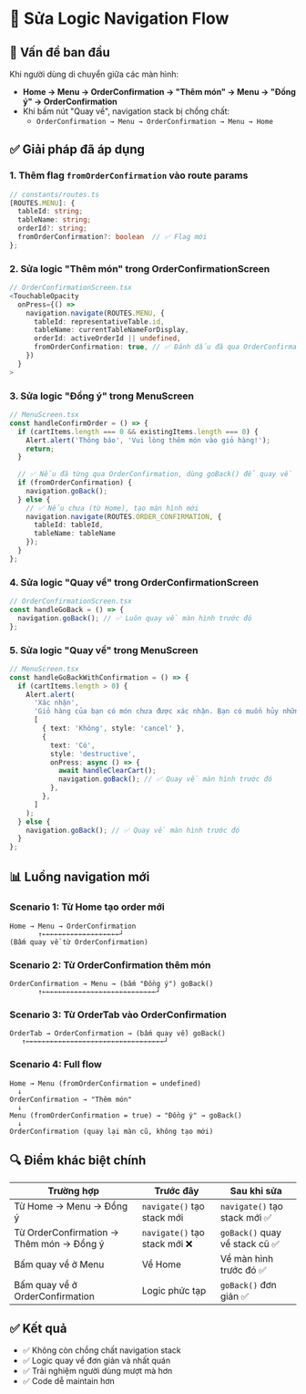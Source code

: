 # 🔄 Sửa Logic Navigation Flow

## 🎯 Vấn đề ban đầu
Khi người dùng di chuyển giữa các màn hình:
- **Home → Menu → OrderConfirmation → "Thêm món" → Menu → "Đồng ý" → OrderConfirmation**
- Khi bấm nút "Quay về", navigation stack bị chồng chất:
  - `OrderConfirmation → Menu → OrderConfirmation → Menu → Home`

## ✅ Giải pháp đã áp dụng

### 1. **Thêm flag `fromOrderConfirmation` vào route params**
```typescript
// constants/routes.ts
[ROUTES.MENU]: { 
  tableId: string; 
  tableName: string; 
  orderId?: string; 
  fromOrderConfirmation?: boolean  // ✅ Flag mới
};
```

### 2. **Sửa logic "Thêm món" trong OrderConfirmationScreen**
```typescript
// OrderConfirmationScreen.tsx
<TouchableOpacity
  onPress={() =>
    navigation.navigate(ROUTES.MENU, {
      tableId: representativeTable.id,
      tableName: currentTableNameForDisplay,
      orderId: activeOrderId || undefined,
      fromOrderConfirmation: true, // ✅ Đánh dấu đã qua OrderConfirmation
    })
  }
>
```

### 3. **Sửa logic "Đồng ý" trong MenuScreen**
```typescript
// MenuScreen.tsx
const handleConfirmOrder = () => {
  if (cartItems.length === 0 && existingItems.length === 0) {
    Alert.alert('Thông báo', 'Vui lòng thêm món vào giỏ hàng!');
    return;
  }
  
  // ✅ Nếu đã từng qua OrderConfirmation, dùng goBack() để quay về
  if (fromOrderConfirmation) {
    navigation.goBack();
  } else {
    // ✅ Nếu chưa (từ Home), tạo màn hình mới
    navigation.navigate(ROUTES.ORDER_CONFIRMATION, { 
      tableId: tableId, 
      tableName: tableName 
    });
  }
};
```

### 4. **Sửa logic "Quay về" trong OrderConfirmationScreen**
```typescript
// OrderConfirmationScreen.tsx
const handleGoBack = () => {
  navigation.goBack(); // ✅ Luôn quay về màn hình trước đó
};
```

### 5. **Sửa logic "Quay về" trong MenuScreen**
```typescript
// MenuScreen.tsx
const handleGoBackWithConfirmation = () => {
  if (cartItems.length > 0) {
    Alert.alert(
      'Xác nhận',
      'Giỏ hàng của bạn có món chưa được xác nhận. Bạn có muốn hủy những món này không?',
      [
        { text: 'Không', style: 'cancel' },
        {
          text: 'Có',
          style: 'destructive',
          onPress: async () => {
            await handleClearCart();
            navigation.goBack(); // ✅ Quay về màn hình trước đó
          },
        },
      ]
    );
  } else {
    navigation.goBack(); // ✅ Quay về màn hình trước đó
  }
};
```

## 📊 Luồng navigation mới

### **Scenario 1: Từ Home tạo order mới**
```
Home → Menu → OrderConfirmation
       ↑←←←←←←←←←←←←←←←←←←←┘
(Bấm quay về từ OrderConfirmation)
```

### **Scenario 2: Từ OrderConfirmation thêm món**
```
OrderConfirmation → Menu → (bấm "Đồng ý") goBack()
       ↑←←←←←←←←←←←←←←←←←←←←←←←←←←←←┘
```

### **Scenario 3: Từ OrderTab vào OrderConfirmation**
```
OrderTab → OrderConfirmation → (bấm quay về) goBack()
   ↑←←←←←←←←←←←←←←←←←←←←←←←←←←←←←←←←←←┘
```

### **Scenario 4: Full flow**
```
Home → Menu (fromOrderConfirmation = undefined)
  ↓
OrderConfirmation → "Thêm món" 
  ↓
Menu (fromOrderConfirmation = true) → "Đồng ý" → goBack()
  ↓
OrderConfirmation (quay lại màn cũ, không tạo mới)
```

## 🔍 Điểm khác biệt chính

| Trường hợp | Trước đây | Sau khi sửa |
|-----------|-----------|-------------|
| Từ Home → Menu → Đồng ý | `navigate()` tạo stack mới | `navigate()` tạo stack mới ✅ |
| Từ OrderConfirmation → Thêm món → Đồng ý | `navigate()` tạo stack mới ❌ | `goBack()` quay về stack cũ ✅ |
| Bấm quay về ở Menu | Về Home | Về màn hình trước đó ✅ |
| Bấm quay về ở OrderConfirmation | Logic phức tạp | `goBack()` đơn giản ✅ |

## ✅ Kết quả
- ✅ Không còn chồng chất navigation stack
- ✅ Logic quay về đơn giản và nhất quán
- ✅ Trải nghiệm người dùng mượt mà hơn
- ✅ Code dễ maintain hơn
